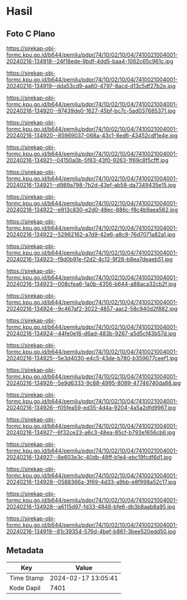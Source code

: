 # Hasil

## Foto C Plano

https://sirekap-obj-formc.kpu.go.id/b644/pemilu/pdpr/74/10/02/10/04/7410021004001-20240216-134918--24f18ede-9bdf-4dd5-baa4-1062c65c961c.jpg

https://sirekap-obj-formc.kpu.go.id/b644/pemilu/pdpr/74/10/02/10/04/7410021004001-20240216-134919--dda53cd9-aa60-4797-8acd-d13c5df27b2e.jpg

https://sirekap-obj-formc.kpu.go.id/b644/pemilu/pdpr/74/10/02/10/04/7410021004001-20240216-134920--97439de0-1627-45bf-bc7c-5ad037685371.jpg

https://sirekap-obj-formc.kpu.go.id/b644/pemilu/pdpr/74/10/02/10/04/7410021004001-20240216-134920--85969037-068a-43c1-8ed6-43452cdf1e4e.jpg

https://sirekap-obj-formc.kpu.go.id/b644/pemilu/pdpr/74/10/02/10/04/7410021004001-20240216-134921--04150a0b-5f63-43f0-9263-1f69c8f5cfff.jpg

https://sirekap-obj-formc.kpu.go.id/b644/pemilu/pdpr/74/10/02/10/04/7410021004001-20240216-134921--d989a798-7b2d-43ef-ab58-da7349435e15.jpg

https://sirekap-obj-formc.kpu.go.id/b644/pemilu/pdpr/74/10/02/10/04/7410021004001-20240216-134922--e913c830-e2d0-48ec-886c-f8c4b9aea562.jpg

https://sirekap-obj-formc.kpu.go.id/b644/pemilu/pdpr/74/10/02/10/04/7410021004001-20240216-134922--52962162-a7d9-42e6-a8c9-76d7071a82a1.jpg

https://sirekap-obj-formc.kpu.go.id/b644/pemilu/pdpr/74/10/02/10/04/7410021004001-20240216-134923--f9d0b91e-f2d2-4c12-9f28-b8ea7deaeb51.jpg

https://sirekap-obj-formc.kpu.go.id/b644/pemilu/pdpr/74/10/02/10/04/7410021004001-20240216-134923--008cfea6-1a0b-4356-b644-a88aca32cb2f.jpg

https://sirekap-obj-formc.kpu.go.id/b644/pemilu/pdpr/74/10/02/10/04/7410021004001-20240216-134924--9c467af2-3022-4857-aac2-58c940d2f882.jpg

https://sirekap-obj-formc.kpu.go.id/b644/pemilu/pdpr/74/10/02/10/04/7410021004001-20240216-134924--44fe0e16-d6ad-483b-9267-a5d5cf43b57d.jpg

https://sirekap-obj-formc.kpu.go.id/b644/pemilu/pdpr/74/10/02/10/04/7410021004001-20240216-134925--5e3d4030-e4c5-43de-b780-b359677ceef1.jpg

https://sirekap-obj-formc.kpu.go.id/b644/pemilu/pdpr/74/10/02/10/04/7410021004001-20240216-134926--5e9d6333-9c88-4995-8089-47746740da88.jpg

https://sirekap-obj-formc.kpu.go.id/b644/pemilu/pdpr/74/10/02/10/04/7410021004001-20240216-134926--f05fea59-ed35-4d4a-9204-4a5a2dfd9967.jpg

https://sirekap-obj-formc.kpu.go.id/b644/pemilu/pdpr/74/10/02/10/04/7410021004001-20240216-134927--6f32ce23-a6c3-48ea-85cf-b793e1656cb6.jpg

https://sirekap-obj-formc.kpu.go.id/b644/pemilu/pdpr/74/10/02/10/04/7410021004001-20240216-134927--8e603e3c-40db-48ff-b1e4-ebc19fcdf6d1.jpg

https://sirekap-obj-formc.kpu.go.id/b644/pemilu/pdpr/74/10/02/10/04/7410021004001-20240216-134928--0588366a-3f69-4d33-a9bb-e8f998a52c17.jpg

https://sirekap-obj-formc.kpu.go.id/b644/pemilu/pdpr/74/10/02/10/04/7410021004001-20240216-134928--a6115d97-fd33-4848-bfe6-db3b8aab8a95.jpg

https://sirekap-obj-formc.kpu.go.id/b644/pemilu/pdpr/74/10/02/10/04/7410021004001-20240216-134919--81c39354-576d-4bef-b861-3bee520edd50.jpg


## Metadata

| Key        | Value               |
| ---------- | ------------------- |
| Time Stamp | 2024-02-17 13:05:41 |
| Kode Dapil | 7401                |




